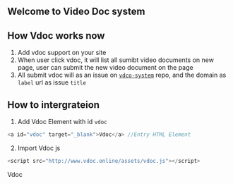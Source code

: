 ## Welcome to Video Doc system

## How Vdoc works now
1. Add vdoc support on your site
2. When user click vdoc, it will list all sumibt video documents on new page, user can submit the new video document on the page
3. All submit vdoc will as an issue on [`vdco-system`](http://www.github.com/vdoc-online/vdoc-system/issues) repo, and the domain as `label` url as issue `title`

## How to intergrateion
1. Add Vdoc Element with id `vdoc`
```javascript
<a id="vdoc" target="_blank">Vdoc</a> //Entry HTML Element
```
2. Import Vdoc js
```javascript
<script src="http://www.vdoc.online/assets/vdoc.js"></script>
```
<a id="vdoc" target="_blank">Vdoc</a>
<script src="http://www.vdoc.online/assets/vdoc.js"></script>